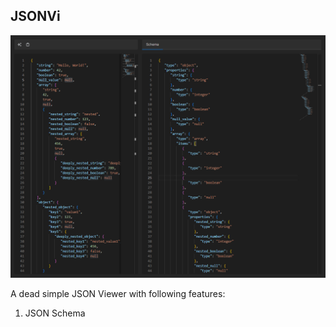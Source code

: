 ## JSONVi

![App Screenshot](/public/screenshot.png)

A dead simple JSON Viewer with following features:
1. JSON Schema
